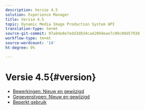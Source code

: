 ```yaml
---
description: Versie 4.5
solution: Experience Manager
title: Versie 4.5
topic: Dynamic Media Image Production System API
translation-type: tm+mt
source-git-commit: 97a84e8e7edd3d834ca42069eae7c09c00d57938
workflow-type: tm+mt
source-wordcount: '14'
ht-degree: 0%

---
```



# Versie 4.5{#version}

* [Bewerkingen: Nieuw en gewijzigd](r-4-5-operations.md)
* [Gegevenstypen: Nieuw en gewijzigd](r-4-5-types.md)
* [Beperkt gebruik](r-restricted-use.md)
